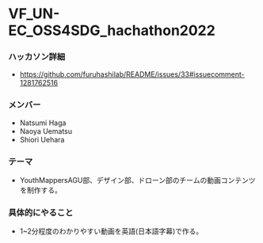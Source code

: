 # VF_UN-EC_OSS4SDG_hachathon2022
### ハッカソン詳細
* https://github.com/furuhashilab/README/issues/33#issuecomment-1281762516
### メンバー
* Natsumi Haga
* Naoya Uematsu
* Shiori Uehara
### テーマ
* YouthMappersAGU部、デザイン部、ドローン部のチームの動画コンテンツを制作する。
### 具体的にやること
* 1~2分程度のわかりやすい動画を英語(日本語字幕)で作る。

